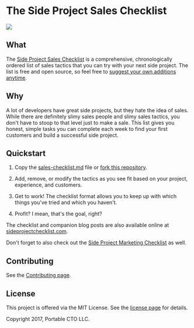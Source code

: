 # The Side Project Sales Checklist

[![](https://i.imgur.com/ljyjBIb.jpg)](https://www.sideprojectchecklist.com/sales-checklist)


## What

The [Side Project Sales Checklist](https://www.sideprojectchecklist.com/sales-checklist) is a comprehensive, chronologically ordered list of sales tactics that you can try with your next side project. The list is free and open source, so feel free to [suggest your own additions anytime](https://github.com/portable-cto/side-project-sales/issues).


## Why

A lot of developers have great side projects, but they hate the idea of sales. While there are definitely slimy sales people and slimy sales tactics, you don't have to stoop to that level just to make a sale. This list gives you honest, simple tasks you can complete each week to find your first customers and build a successful side project.


## Quickstart

1. Copy the [sales-checklist.md](sales-checklist.md) file or [fork this repository](https://github.com/portable-cto/side-project-sales).

2. Add, remove, or modify the tactics as you see fit based on your project, experience, and customers.

3. Get to work! The checklist format allows you to keep up with which things you've tried and which you haven't.

4. Profit? I mean, that's the goal, right?

The checklist and companion blog posts are also available online at [sideprojectchecklist.com](https://www.sideprojectchecklist.com/).

Don't forget to also check out the [Side Project Marketing Checklist](https://github.com/portable-cto/side-project-marketing) as well.


## Contributing

See the [Contributing page](https://www.sideprojectchecklist.com/contributing/).


## License

This project is offered via the MIT License. See the [license page](https://www.sideprojectchecklist.com/license/) for details.

Copyright 2017, Portable CTO LLC.
